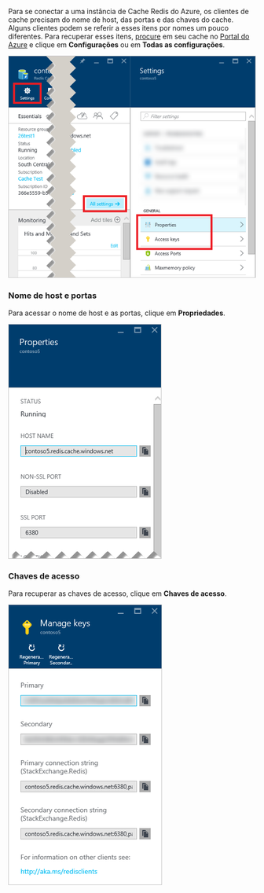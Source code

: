 Para se conectar a uma instância de Cache Redis do Azure, os clientes de cache precisam do nome de host, das portas e das chaves do cache. Alguns clientes podem se referir a esses itens por nomes um pouco diferentes. Para recuperar esses itens, [procure](../articles/redis-cache/cache-configure.md#configure-redis-cache-settings) em seu cache no [Portal do Azure](https://portal.azure.com) e clique em **Configurações** ou em **Todas as configurações**. 

![Configurações de Cache Redis](media/redis-cache-access-keys/redis-cache-settings.png)

### <a name="host-name-and-ports"></a>Nome de host e portas
Para acessar o nome de host e as portas, clique em **Propriedades**.

![Propriedades de cache Redis](media/redis-cache-access-keys/redis-cache-properties.png)

### <a name="access-keys"></a>Chaves de acesso
Para recuperar as chaves de acesso, clique em **Chaves de acesso**.

![Chaves de acesso de cache Redis](media/redis-cache-access-keys/redis-cache-access-keys.png)



<!--HONumber=Jan17_HO1-->


